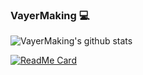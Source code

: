 ### VayerMaking :computer:

![VayerMaking's github stats](https://github-readme-stats.vercel.app/api?username=VayerMaking&show_icons=true&theme=synthwave)

[![ReadMe Card](https://github-readme-stats.vercel.app/api/pin/?username=VayerMaking&repo=github-readme-stats)](https://github.com/anuraghazra/github-readme-stats)


